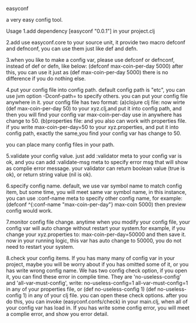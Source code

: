 easyconf

a very easy config tool.

Usage
1.add dependency [easyconf "0.0.1"] in your project.clj

2.add use easyconf.core to your source unit, it provide two macro defconf and defnconf, you can use them just like def and defn.

3.when you like to make a config var, please use defconf or defnconf, instead of def or defn, like below:
       (defconf max-coin-per-day 5000)
after this, you can use it just as 
      (def max-coin-per-day 5000)
there is no difference if you do nothing else.

4.put your config file into config path.
  default config path is "etc", you can use jvm option -Dconf-path= to specify others. you can put your config file anywhere in it.
  your config file has two format:
  (a)clojure clj file:
     now wirte
     (def max-coin-per-day 50)
     to your xyz.clj,and put it into config path, and then you will find your config var max-coin-per-day use in anywhere has change to 50.
  (b)properties file:
    and you also can work with properties file.
    if you write
    max-coin-per-day=50
    to your xyz.properties, and put it into config path, exactly the same,you find your config var has change to 50.
    
   you can place many config files in your path.

5.validate your config value.
  just add :validator meta to your config var is ok, and you can add :validate-msg meta to specify error msg that will show as complie error message.
  your validator can return boolean value (true is ok), or return string value (nil is ok).

6.specify config name.
 default, we use var symbol name to match config item, but some time, you will meet same var symbol name, in this instance, you can use :conf-name meta to specify other config name, for example: 
         (defconf ^{:conf-name "max-coin-per-day"} max-coin 5000)
then preview config would work.

7.monitor config file change.
  anytime when you modify your config file, your config var will auto change without restart your system.for example, if you change your xyz.properties to:
   max-coin-per-day=50000
and then save it.
  now in your running logic, this var has auto change to 50000, you do not need to restart your system. 

8.check your config items.
  If you has many many of config var in your project, maybe you will be worry about if you has omitted some of it, or you has write wrong config name.
  We has two config check option, if you open it, you can find these error in complie time. They are 'no-useless-config' and 'all-var-must-config', write:
no-useless-config=1
all-var-must-config=1
in any of your properties file, or 
(def no-useless-config 1)
(def no-useless-config 1)
in any of your clj file.
you can open these check options.
after you do this, you can invoke (easyconf.confs/check) in your main.clj, when all of your config var has load in. If you has write some config error, you will meet a complie error, and show you error detail.
